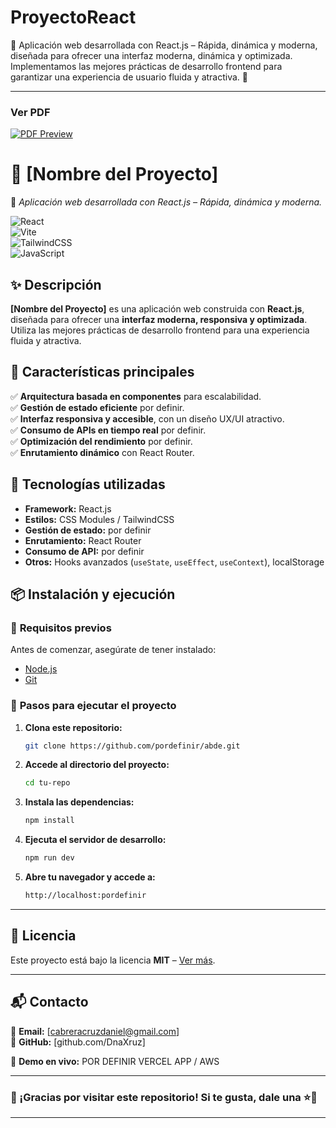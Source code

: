 # ProyectoReact
🚀 Aplicación web desarrollada con React.js – Rápida, dinámica y moderna, diseñada para ofrecer una interfaz moderna, dinámica y optimizada. Implementamos las mejores prácticas de desarrollo frontend para garantizar una experiencia de usuario fluida y atractiva. 🚀  

---
### Ver PDF
[![PDF Preview](https://img.shields.io/badge/Ver%20PDF-%23FF5722.svg)](https://github.com/DnaXruz/ProyectoReact/raw/main/Proyecto%20equipo%20The%20Stack%20Overflowers.pdf)


# **📌 [Nombre del Proyecto]**  
🚀 *Aplicación web desarrollada con React.js – Rápida, dinámica y moderna.*  

![React](https://img.shields.io/badge/React-18.2.0-blue?style=flat&logo=react)  
![Vite](https://img.shields.io/badge/Vite-4.3-purple?style=flat&logo=vite)  
![TailwindCSS](https://img.shields.io/badge/TailwindCSS-3.2-blue?style=flat&logo=tailwindcss)  
![JavaScript](https://img.shields.io/badge/JavaScript-ES6-yellow?style=flat&logo=javascript)  

## ✨ **Descripción**  
**[Nombre del Proyecto]** es una aplicación web construida con **React.js**, diseñada para ofrecer una **interfaz moderna, responsiva y optimizada**. Utiliza las mejores prácticas de desarrollo frontend para una experiencia fluida y atractiva.  

## 🎯 **Características principales**  
✅ **Arquitectura basada en componentes** para escalabilidad.  
✅ **Gestión de estado eficiente** por definir.  
✅ **Interfaz responsiva y accesible**, con un diseño UX/UI atractivo.  
✅ **Consumo de APIs en tiempo real** por definir.  
✅ **Optimización del rendimiento** por definir.  
✅ **Enrutamiento dinámico** con React Router.  

## 🚀 **Tecnologías utilizadas**  
- **Framework:** React.js  
- **Estilos:** CSS Modules / TailwindCSS  
- **Gestión de estado:** por definir  
- **Enrutamiento:** React Router  
- **Consumo de API:** por definir
- **Otros:** Hooks avanzados (`useState`, `useEffect`, `useContext`), localStorage  

## 📦 **Instalación y ejecución**  

### 🔹 **Requisitos previos**  
Antes de comenzar, asegúrate de tener instalado:  
- [Node.js](https://nodejs.org/)  
- [Git](https://git-scm.com/)  

### 🔹 **Pasos para ejecutar el proyecto**  
1. **Clona este repositorio:**  
   ```bash
   git clone https://github.com/pordefinir/abde.git
   ```  
2. **Accede al directorio del proyecto:**  
   ```bash
   cd tu-repo
   ```  
3. **Instala las dependencias:**  
   ```bash
   npm install
   ```  
4. **Ejecuta el servidor de desarrollo:**  
   ```bash
   npm run dev
   ```  
5. **Abre tu navegador y accede a:**  
   ```bash
   http://localhost:pordefinir
   ```

---

## 📜 **Licencia**  
Este proyecto está bajo la licencia **MIT** – [Ver más](LICENSE).  

---

## 📬 **Contacto**  
📧 **Email:** [cabreracruzdaniel@gmail.com]  
🔗 **GitHub:** [github.com/DnaXruz]  

🔗 **Demo en vivo:** POR DEFINIR VERCEL APP / AWS   

---

### 🚀 ¡Gracias por visitar este repositorio! Si te gusta, dale una ⭐🙌  

---
